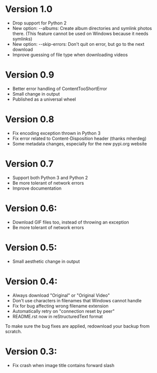 # Version 1.0

- Drop support for Python 2
- New option: --albums: Create album directories and symlink photos there.
  (This feature cannot be used on Windows because it needs symlinks)
- New option: --skip-errors: Don't quit on error, but go to the next download
- Improve guessing of file type when downloading videos

# Version 0.9

- Better error handling of ContentTooShortError
- Small change in output
- Published as a universal wheel

# Version 0.8

- Fix encoding exception thrown in Python 3
- Fix error related to Content-Disposition header (thanks mherdeg)
- Some metadata changes, especially for the new pypi.org website

# Version 0.7

- Support both Python 3 and Python 2
- Be more tolerant of network errors
- Improve documentation

# Version 0.6:

- Download GIF files too, instead of throwing an exception
- Be more tolerant of network errors

# Version 0.5:

- Small aesthetic change in output

# Version 0.4:

- Always download "Original" or "Original Video"
- Don't use characters in filenames that Windows cannot handle
- Fix for bug affecting wrong filename extension
- Automatically retry on "connection reset by peer"
- README.rst now in reStructuredText format

To make sure the bug fixes are applied, redownload your backup from scratch.

# Version 0.3:

- Fix crash when image title contains forward slash
